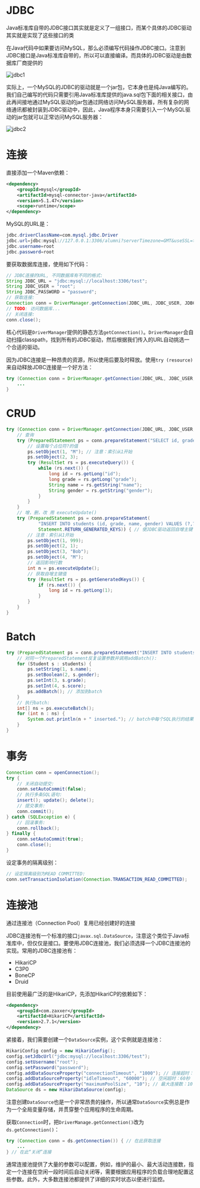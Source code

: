 # JDBC

Java标准库自带的JDBC接口其实就是定义了一组接口，而某个具体的JDBC驱动其实就是实现了这些接口的类

在Java代码中如果要访问MySQL，那么必须编写代码操作JDBC接口。注意到JDBC接口是Java标准库自带的，所以可以直接编译。而具体的JDBC驱动是由数据库厂商提供的

![jdbc1](http://mdimg.sofice.top/202112111336098.png)

实际上，一个MySQL的JDBC的驱动就是一个jar包，它本身也是纯Java编写的。我们自己编写的代码只需要引用Java标准库提供的java.sql包下面的相关接口，由此再间接地通过MySQL驱动的jar包通过网络访问MySQL服务器，所有复杂的网络通讯都被封装到JDBC驱动中，因此，Java程序本身只需要引入一个MySQL驱动的jar包就可以正常访问MySQL服务器：

![jdbc2](http://mdimg.sofice.top/202112111336686.png)

# 连接

直接添加一个Maven依赖：

```xml
<dependency>
    <groupId>mysql</groupId>
    <artifactId>mysql-connector-java</artifactId>
    <version>5.1.47</version>
    <scope>runtime</scope>
</dependency>
```

MySQL的URL是：

```java
jdbc.driverClassName=com.mysql.jdbc.Driver
jdbc.url=jdbc:mysql://127.0.0.1:3306/alumni?serverTimezone=GMT&useSSL=true&useUnicode=true&characterEncoding=utf8
jdbc.username=root
jdbc.password=root
```

要获取数据库连接，使用如下代码：

```java
// JDBC连接的URL, 不同数据库有不同的格式:
String JDBC_URL = "jdbc:mysql://localhost:3306/test";
String JDBC_USER = "root";
String JDBC_PASSWORD = "password";
// 获取连接:
Connection conn = DriverManager.getConnection(JDBC_URL, JDBC_USER, JDBC_PASSWORD);
// TODO: 访问数据库...
// 关闭连接:
conn.close();
```

核心代码是`DriverManager`提供的静态方法`getConnection()`。`DriverManager`会自动扫描classpath，找到所有的JDBC驱动，然后根据我们传入的URL自动挑选一个合适的驱动。

因为JDBC连接是一种昂贵的资源，所以使用后要及时释放。使用`try (resource)`来自动释放JDBC连接是一个好方法：

```java
try (Connection conn = DriverManager.getConnection(JDBC_URL, JDBC_USER, JDBC_PASSWORD)) {
    ...
}
```





# CRUD

```java
try (Connection conn = DriverManager.getConnection(JDBC_URL, JDBC_USER, JDBC_PASSWORD)) {
    // 查询
    try (PreparedStatement ps = conn.prepareStatement("SELECT id, grade, name, gender FROM students WHERE gender=? AND grade=?")) {
        // 设置每个占位符?的值
        ps.setObject(1, "M"); // 注意：索引从1开始
        ps.setObject(2, 3);
        try (ResultSet rs = ps.executeQuery()) {
            while (rs.next()) {
                long id = rs.getLong("id"); 
                long grade = rs.getLong("grade");
                String name = rs.getString("name");
                String gender = rs.getString("gender");
            }
        }
    }
    // 增，删，改 用 executeUpdate()
    try (PreparedStatement ps = conn.prepareStatement(
            "INSERT INTO students (id, grade, name, gender) VALUES (?,?,?,?)"),
        	Statement.RETURN_GENERATED_KEYS)) { // 使JDBC驱动返回自增主键
        // 注意：索引从1开始
        ps.setObject(1, 999); 
        ps.setObject(2, 1); 
        ps.setObject(3, "Bob"); 
        ps.setObject(4, "M"); 
        // 返回影响行数
        int n = ps.executeUpdate(); 
        // 获取自增主键值
        try (ResultSet rs = ps.getGeneratedKeys()) {
            if (rs.next()) {
                long id = rs.getLong(1); 
            }
        }
    }
}
```



# Batch

```java
try (PreparedStatement ps = conn.prepareStatement("INSERT INTO students (name, gender, grade, score) VALUES (?, ?, ?, ?)")) {
    // 对同一个PreparedStatement反复设置参数并调用addBatch():
    for (Student s : students) {
        ps.setString(1, s.name);
        ps.setBoolean(2, s.gender);
        ps.setInt(3, s.grade);
        ps.setInt(4, s.score);
        ps.addBatch(); // 添加到batch
    }
    // 执行batch:
    int[] ns = ps.executeBatch();
    for (int n : ns) {
        System.out.println(n + " inserted."); // batch中每个SQL执行的结果数量
    }
}
```



# 事务

```java
Connection conn = openConnection();
try {
    // 关闭自动提交:
    conn.setAutoCommit(false);
    // 执行多条SQL语句:
    insert(); update(); delete();
    // 提交事务:
    conn.commit();
} catch (SQLException e) {
    // 回滚事务:
    conn.rollback();
} finally {
    conn.setAutoCommit(true);
    conn.close();
}
```



设定事务的隔离级别：

```java
// 设定隔离级别为READ COMMITTED:
conn.setTransactionIsolation(Connection.TRANSACTION_READ_COMMITTED);
```



# 连接池

通过连接池（Connection Pool）复用已经创建好的连接

JDBC连接池有一个标准的接口`javax.sql.DataSource`，注意这个类位于Java标准库中，但仅仅是接口。要使用JDBC连接池，我们必须选择一个JDBC连接池的实现。常用的JDBC连接池有：

- HikariCP
- C3P0
- BoneCP
- Druid

目前使用最广泛的是HikariCP，先添加HikariCP的依赖如下：

```xml
<dependency>
    <groupId>com.zaxxer</groupId>
    <artifactId>HikariCP</artifactId>
    <version>2.7.1</version>
</dependency>
```

紧接着，我们需要创建一个`DataSource`实例，这个实例就是连接池：

```java
HikariConfig config = new HikariConfig();
config.setJdbcUrl("jdbc:mysql://localhost:3306/test");
config.setUsername("root");
config.setPassword("password");
config.addDataSourceProperty("connectionTimeout", "1000"); // 连接超时：1秒
config.addDataSourceProperty("idleTimeout", "60000"); // 空闲超时：60秒
config.addDataSourceProperty("maximumPoolSize", "10"); // 最大连接数：10
DataSource ds = new HikariDataSource(config);
```

注意创建`DataSource`也是一个非常昂贵的操作，所以通常`DataSource`实例总是作为一个全局变量存储，并贯穿整个应用程序的生命周期。

获取`Connection`时，把`DriverManage.getConnection()`改为`ds.getConnection()`：

```java
try (Connection conn = ds.getConnection()) { // 在此获取连接
    ...
} // 在此“关闭”连接
```

通常连接池提供了大量的参数可以配置，例如，维护的最小、最大活动连接数，指定一个连接在空闲一段时间后自动关闭等，需要根据应用程序的负载合理地配置这些参数。此外，大多数连接池都提供了详细的实时状态以便进行监控。



































